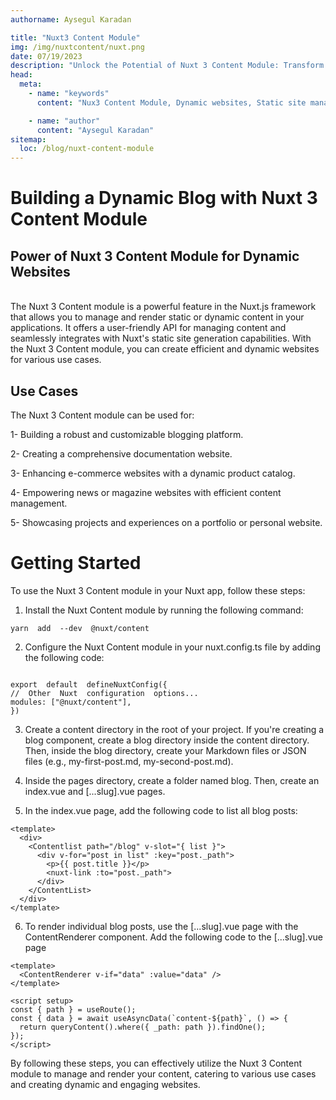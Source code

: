 ```yaml
---
authorname: Aysegul Karadan

title: "Nuxt3 Content Module"
img: /img/nuxtcontent/nuxt.png
date: 07/19/2023
description: "Unlock the Potential of Nuxt 3 Content Module: Transform Your Website into a Dynamic Content Hub"
head:
  meta:
    - name: "keywords"
      content: "Nux3 Content Module, Dynamic websites, Static site management, Blogging platform, E-commerce product catalog, User friendly API, User exprerience"

    - name: "author"
      content: "Aysegul Karadan"
sitemap:
  loc: /blog/nuxt-content-module
---
```


# Building a Dynamic Blog with Nuxt 3 Content Module

 <h2>Power of Nuxt 3 Content Module for Dynamic Websites</h2>

<br/>The Nuxt 3 Content module is a powerful feature in the Nuxt.js framework that allows you to manage and render static or dynamic content in your applications. It offers a user-friendly API for managing content and seamlessly integrates with Nuxt's static site generation capabilities. With the Nuxt 3 Content module, you can create efficient and dynamic websites for various use cases.

<h2>Use Cases</h2>

The Nuxt 3 Content module can be used for:

1- Building a robust and customizable blogging platform.

2- Creating a comprehensive documentation website.

3- Enhancing e-commerce websites with a dynamic product catalog.

4- Empowering news or magazine websites with efficient content management.

5- Showcasing projects and experiences on a portfolio or personal website.

<h1>Getting Started</h1>

To use the Nuxt 3 Content module in your Nuxt app, follow these steps:

1. Install the Nuxt Content module by running the following command:

```shell
yarn  add  --dev  @nuxt/content
```

2. Configure the Nuxt Content module in your nuxt.config.ts file by adding the following code:

```shell

export  default  defineNuxtConfig({
//  Other  Nuxt  configuration  options...
modules: ["@nuxt/content"],
})

```

3. Create a content directory in the root of your project. If you're creating a blog component, create a blog directory inside the content directory. Then, inside the blog directory, create your Markdown files or JSON files (e.g., my-first-post.md, my-second-post.md).

4. Inside the pages directory, create a folder named blog. Then, create an index.vue and [...slug].vue pages.

5. In the index.vue page, add the following code to list all blog posts:

```vue
<template>
  <div>
    <Contentlist path="/blog" v-slot="{ list }">
      <div v-for="post in list" :key="post._path">
        <p>{{ post.title }}</p>
        <nuxt-link :to="post._path">
      </div>
    </ContentList>
  </div>
</template>
```

6. To render individual blog posts, use the [...slug].vue page with the
   ContentRenderer component. Add the following code to the [...slug].vue page

```vue
<template>
  <ContentRenderer v-if="data" :value="data" />
</template>

<script setup>
const { path } = useRoute();
const { data } = await useAsyncData(`content-${path}`, () => {
  return queryContent().where({ _path: path }).findOne();
});
</script>
```

By following these steps, you can effectively utilize the Nuxt 3 Content
module to manage and render your content, catering to various use cases and
creating dynamic and engaging websites.
